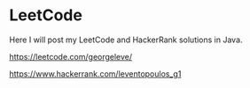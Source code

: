 # LeetCode

Here I will post my LeetCode and HackerRank solutions in Java.

https://leetcode.com/georgeleve/

https://www.hackerrank.com/leventopoulos_g1
